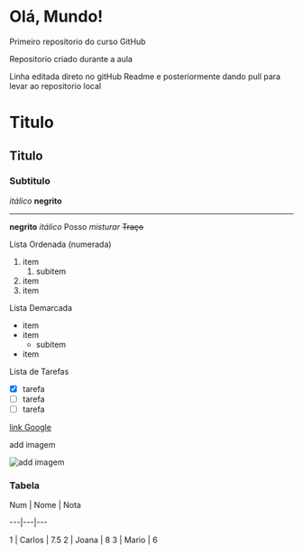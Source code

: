 # Olá, Mundo!

Primeiro repositorio do curso GitHub

Repositorio criado durante a aula

Linha editada direto no gitHub Readme e posteriormente dando pull para levar ao repositorio local

# Titulo

## Titulo

### Subtitulo

_itálico_
**negrito**

---

**negrito**
_itálico_
Posso _*misturar*_
~~Traço~~

Lista Ordenada (numerada)

1. item
   1. subitem
1. item
1. item

Lista Demarcada

- item
- item
  - subitem
- item

Lista de Tarefas

- [x] tarefa
- [ ] tarefa
- [ ] tarefa

[link Google](https:www.google.com.br)

add imagem

![add imagem](https://user-images.githubusercontent.com/84549096/211411603-72f73ee0-ad7e-4756-bb5c-341aadd7547f.jpeg)

### Tabela

Num | Nome | Nota

---|---|---

1 | Carlos | 7.5
2 | Joana | 8
3 | Mario | 6
